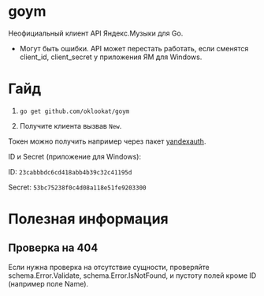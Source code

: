 # goym

Неофициальный клиент API Яндекс.Музыки для Go.

- Могут быть ошибки. API может перестать работать, если сменятся client_id, client_secret у приложения ЯМ для Windows.

# Гайд

1. ```go get github.com/oklookat/goym```

2. Получите клиента вызвав `New`.

Токен можно получить например через пакет [yandexauth](https://github.com/oklookat/yandexauth).

ID и Secret (приложение для Windows):

ID: ```23cabbbdc6cd418abb4b39c32c41195d```

Secret: ```53bc75238f0c4d08a118e51fe9203300```

# Полезная информация

## Проверка на 404

Если нужна проверка на отсутствие сущности, проверяйте schema.Error.Validate, schema.Error.IsNotFound, 
и пустоту полей кроме ID (например поле Name).

